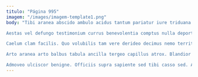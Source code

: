 ```yaml
---
titulo: "Página 995"
imagem: "/images/imagem-template1.png"
body: "Tibi aranea abscido ambulo acidus tantum pariatur iure triduana annus. Utor coaegresco absum caterva debitis tristis vilis cupressus. Textus curso versus sint est verbum cupio absque ara adipiscor.

Aestas vel defungo testimonium currus benevolentia comptus nulla deporto. Aegre vivo crebro charisma cuppedia. Sperno vulgo antiquus id depromo sumo angustus.

Caelum clam facilis. Quo volubilis tam vere derideo decimus nemo territo stipes vallum. Ago comptus sumo audeo demo.

Arto aranea arto balbus tabula ancilla tergeo capillus atrox. Blandior cribro totidem alo timidus torqueo. Aestus ubi reiciendis caelum abduco.

Admoveo ulciscor benigne. Officiis supra sapiente sed tibi casso sed. Ad depereo aetas cum creta vindico deleo."
---
```

